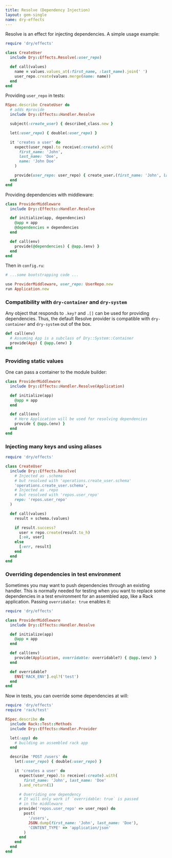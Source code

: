 ```yaml
---
title: Resolve (Dependency Injection)
layout: gem-single
name: dry-effects
---
```


Resolve is an effect for injecting dependencies. A simple usage example:

```ruby
require 'dry/effects'

class CreateUser
  include Dry::Effects.Resolve(:user_repo)

  def call(values)
    name = values.values_at(:first_name, :last_name).join(' ')
    user_repo.create(values.merge(name: name))
  end
end
```

Providing `user_repo` in tests:

```ruby
RSpec.describe CreateUser do
  # adds #provide
  include Dry::Effects::Handler.Resolve

  subject(:create_user) { described_class.new }

  let(:user_repo) { double(:user_repo) }

  it 'creates a user' do
    expect(user_repo).to receive(:create).with(
      first_name: 'John',
      last_name: 'Doe',
      name: 'John Doe'
    )

    provide(user_repo: user_repo) { create_user.(first_name: 'John', last_name: 'Doe') }
  end
end
```

Providing dependencies with middleware:

```ruby
class ProviderMiddleware
  include Dry::Effects::Handler.Resolve

  def initialize(app, dependencies)
    @app = app
    @dependencies = dependencies
  end

  def call(env)
    provide(@dependencies) { @app.(env) }
  end
end
```

Then in `config.ru`:

```ruby
# ...some bootstrapping code ...

use ProviderMiddleware, user_repo: UserRepo.new
run Application.new
```

### Compatibility with `dry-container` and `dry-system`

Any object that responds to `.key?` and `.[]` can be used for providing dependencies. Thus, the default Resolve provider is compatible with `dry-container` and `dry-system` out of the box.

```ruby
def call(env)
  # Assuming App is a subclass of Dry::System::Container
  provide(App) { @app.(env) }
end
```

### Providing static values

One can pass a container to the module builder:

```ruby
class ProviderMiddleware
  include Dry::Effects::Handler.Resolve(Application)

  def initialize(app)
    @app = app
  end

  def call(env)
    # Here Application will be used for resolving dependencies
    provide { @app.(env) }
  end
end
```

### Injecting many keys and using aliases

```ruby
require 'dry/effects'

class CreateUser
  include Dry::Effects.Resolve(
    # Injected as .schema
    # but resolved with 'operations.create_user.schema'
    'operations.create_user.schema',
    # Injected as .repo
    # but resolved with 'repos.user_repo'
    repo: 'repos.user_repo'
  )

  def call(values)
    result = schema.(values)

    if result.success?
      user = repo.create(result.to_h)
      [:ok, user]
    else
      [:err, result]
    end
  end
end
```

### Overriding dependencies in test environment

Sometimes you may want to push dependencies through an existing handler. This is normally needed for testing when you want to replace some dependencies in a test environment for an assembled app, like a Rack application. Passing `overridable: true` enables it:

```ruby
require 'dry/effects'

class ProviderMiddleware
  include Dry::Effects::Handler.Resolve

  def initialize(app)
    @app = app
  end

  def call(env)
    provide(Application, overridable: overridable?) { @app.(env) }
  end

  def overridable?
    ENV['RACK_ENV'].eql?('test')
  end
end
```

Now in tests, you can override some dependencies at will:

```ruby
require 'dry/effects'
require 'rack/test'

RSpec.describe do
  include Rack::Test::Methods
  include Dry::Effects::Handler.Provider

  let(:app) do
    # building an assembled rack app
  end

  describe 'POST /users' do
    let(:user_repo) { double(:user_repo) }

    it 'creates a user' do
      expect(user_repo).to receive(:create).with(
        first_name: 'John', last_name: 'Doe'
      ).and_return(1)

      # Overriding one dependency
      # It will only work if `overridable: true` is passed
      # in the middleware
      provide('repos.user_repo' => user_repo) do
        post(
          '/users',
          JSON.dump(first_name: 'John', last_name: 'Doe'),
          'CONTENT_TYPE' => 'application/json'
        )
      end
    end
  end
end
```
